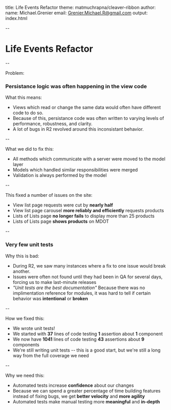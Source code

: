 title: Life Events Refactor
theme: matmuchrapna/cleaver-ribbon
author:
    name: Michael.Grenier
    email: Grenier.Michael.R@gmail.com
output: index.html

--

# Life Events Refactor

--

Problem:
### Persistance logic was often happening in the view code
What this means:
* Views which read or change the same data would often have different code to do so.
* Because of this, persistance code was often written to varying levels of performance, robustness, and clarity.
* A lot of bugs in R2 revolved around this inconsistant behavior.

--

What we did to fix this:
* All methods which communicate with a server were moved to the model layer
* Models which handled similar responsibilities were merged
* Validation is always performed by the model

--

This fixed a number of issues on the site:
* View list page requests were cut by **nearly half**
* View list page carousel **more reliably and efficiently** requests products
* Lists of Lists page **no longer fails** to display more than 25 products
* Lists of Lists page **shows products** on MDOT

--

### Very few unit tests
Why this is bad:
* During R2, we saw many instances where a fix to one issue would break another.
* Issues were often not found until they had been in QA for several days, forcing us to make last-minute releases
* _"Unit tests are the best documentation"_ Because there was no implimentation reference for modules, it was hard to tell if certain behavior was **intentional** or **broken**

--

How we fixed this:
* We wrote unit tests!
* We started with **37** lines of code testing **1** assertion about **1** component
* We now have **1041** lines of code testing **43** assertions about **9** components
* We're still writing unit tests -- this is a good start, but we're still a long way from the full coverage we need

--

Why we need this:
* Automated tests increase **confidence** about our changes
* Because we can spend a greater percentage of time building features instead of fixing bugs, we get **better velocity** and **more agility**
* Automated tests make manual testing more **meaningful** and **in-depth**
